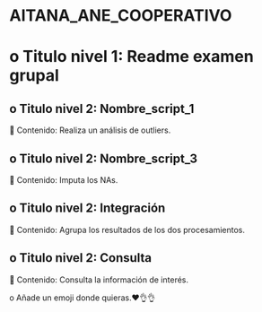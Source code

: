 # AITANA_ANE_COOPERATIVO

<h1>o	Titulo nivel 1: Readme examen grupal</h1>
<h2>o	Titulo nivel 2: Nombre_script_1</h2>
<p>	Contenido: Realiza un análisis de outliers.</p>
<h2>o	Titulo nivel 2: Nombre_script_3</h2>
<p>	Contenido: Imputa los NAs.</p>
<h2>o	Titulo nivel 2: Integración</h2>
<p>	Contenido: Agrupa los resultados de los dos procesamientos.</p>
<h2>o	Titulo nivel 2: Consulta</h2>
<p>	Contenido: Consulta la información de interés.</p>
o	Añade un emoji donde quieras.❤️👌👌

